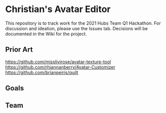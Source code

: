# Christian's Avatar Editor

This repository is to track work for the 2021 Hubs Team Q1 Hackathon. For discussion and ideation, please use the Issues tab. Decisions will be documented in the Wiki for the project. 

## Prior Art
https://github.com/misslivirose/avatar-texture-tool
https://github.com/rhiannanberry/Avatar-Customizer
https://github.com/brianpeiris/quilt

## Goals 

## Team

